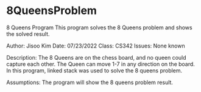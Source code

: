 # 8QueensProblem


 8 Queens Program
 This program solves the 8 Queens problem and shows the solved result.

 Author: Jisoo Kim
 Date: 07/23/2022
 Class: CS342
 Issues: None known

 Description:
 The 8 Queens are on the chess board, and no queen could capture each other. 
 The Queen can move 1-7 in any direction on the board.
 In this program, linked stack was used to solve the 8 queens problem.


 Assumptions:
 The program will show the 8 queens problem result.
